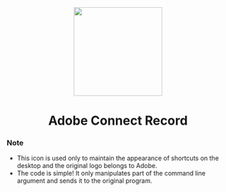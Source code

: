 <div align="center">
  <img width="200" src="https://github.com/MRT-77/AdobeConnectRecord/blob/main/AdobeConnectRecord.ico?raw=true" />
  <h1>Adobe Connect Record</h1>
</div>

### Note

- This icon is used only to maintain the appearance of shortcuts on the desktop and the original logo belongs to Adobe.
- The code is simple! It only manipulates part of the command line argument and sends it to the original program.
